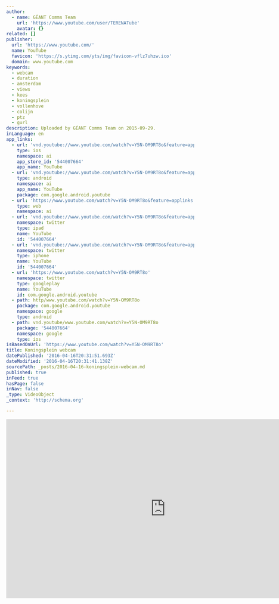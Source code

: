 ```yaml
---
author:
  - name: GÉANT Comms Team
    url: 'https://www.youtube.com/user/TERENATube'
    avatar: {}
related: []
publisher:
  url: 'https://www.youtube.com/'
  name: YouTube
  favicon: 'https://s.ytimg.com/yts/img/favicon-vflz7uhzw.ico'
  domain: www.youtube.com
keywords:
  - webcam
  - duration
  - amsterdam
  - views
  - kees
  - koningsplein
  - vollenhove
  - colijn
  - ptz
  - gurl
description: Uploaded by GÉANT Comms Team on 2015-09-29.
inLanguage: en
app_links:
  - url: 'vnd.youtube://www.youtube.com/watch?v=Y5N-OM9RT8o&feature=applinks'
    type: ios
    namespace: ai
    app_store_id: '544007664'
    app_name: YouTube
  - url: 'vnd.youtube://www.youtube.com/watch?v=Y5N-OM9RT8o&feature=applinks'
    type: android
    namespace: ai
    app_name: YouTube
    package: com.google.android.youtube
  - url: 'https://www.youtube.com/watch?v=Y5N-OM9RT8o&feature=applinks'
    type: web
    namespace: ai
  - url: 'vnd.youtube://www.youtube.com/watch?v=Y5N-OM9RT8o&feature=applinks'
    namespace: twitter
    type: ipad
    name: YouTube
    id: '544007664'
  - url: 'vnd.youtube://www.youtube.com/watch?v=Y5N-OM9RT8o&feature=applinks'
    namespace: twitter
    type: iphone
    name: YouTube
    id: '544007664'
  - url: 'https://www.youtube.com/watch?v=Y5N-OM9RT8o'
    namespace: twitter
    type: googleplay
    name: YouTube
    id: com.google.android.youtube
  - path: http/www.youtube.com/watch?v=Y5N-OM9RT8o
    package: com.google.android.youtube
    namespace: google
    type: android
  - path: vnd.youtube/www.youtube.com/watch?v=Y5N-OM9RT8o
    package: '544007664'
    namespace: google
    type: ios
isBasedOnUrl: 'https://www.youtube.com/watch?v=Y5N-OM9RT8o'
title: Koningsplein webcam
datePublished: '2016-04-16T20:31:51.693Z'
dateModified: '2016-04-16T20:31:41.138Z'
sourcePath: _posts/2016-04-16-koningsplein-webcam.md
published: true
inFeed: true
hasPage: false
inNav: false
_type: VideoObject
_context: 'http://schema.org'

---
```

<iframe src="https://cdn.embedly.com/widgets/media.html?src=https%3A%2F%2Fwww.youtube.com%2Fembed%2FY5N-OM9RT8o%3Ffeature%3Doembed&amp;url=https%3A%2F%2Fwww.youtube.com%2Fwatch%3Fv%3DY5N-OM9RT8o&amp;image=https%3A%2F%2Fi.ytimg.com%2Fvi%2FY5N-OM9RT8o%2Fmaxresdefault_live.jpg&amp;key=b7d04c9b404c499eba89ee7072e1c4f7&amp;type=text%2Fhtml&amp;schema=youtube" width="854" height="480" scrolling="no" frameborder="0" allowfullscreen="allowfullscreen" style=""></iframe>